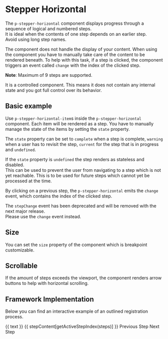 # Stepper Horizontal

The `p-stepper-horizontal` component displays progress through a sequence of logical and numbered steps.  
It is ideal when the contents of one step depends on an earlier step.  
Avoid using long step names.

The component does not handle the display of your content. When using the component you have to manually take care of
the content to be rendered beneath. To help with this task, if a step is clicked, the component triggers an event called
`change` with the index of the clicked step.

**Note**: Maximum of 9 steps are supported.

It is a controlled component. This means it does not contain any internal state and you got full control over its
behavior.

<TableOfContents></TableOfContents>

## Basic example

Use `p-stepper-horizontal-item`s inside the `p-stepper-horizontal` component. Each item will be rendered as a step. You
have to manually manage the state of the items by setting the `state` property.

The `state` property can be set to `complete` when a step is complete, `warning` when a user has to revisit the step,
`current` for the step that is in progress and `undefined`.

If the `state` property is `undefined` the step renders as stateless and disabled.  
This can be used to prevent the user from navigating to a step which is not yet reachable. This is to be used for future
steps which cannot yet be processed at the time.

By clicking on a previous step, the `p-stepper-horizontal` emits the `change` event, which contains the index of the
clicked step.

<p-inline-notification heading="Deprecation hint" state="warning" dismiss-button="false">
  The <code>stepChange</code> event has been deprecated and will be removed with the next major release.<br>
  Please use the <code>change</code> event instead.
</p-inline-notification>

<Playground :config="config" :markup="basic"></Playground>

## Size

You can set the `size` property of the component which is breakpoint customizable.

<Playground :markup="sizeMarkup" :config="config">
  <SelectOptions v-model="size" :values="sizes" name="size"></SelectOptions>
</Playground>

## Scrollable

If the amount of steps exceeds the viewport, the component renders arrow buttons to help with horizontal scrolling.

<Playground :config="config" :markup="scrollable"></Playground>

## Framework Implementation

Below you can find an interactive example of an outlined registration process.

<Playground :frameworkMarkup="codeExample" :config="config">
  <p-stepper-horizontal :theme="theme" @change="onChange">    
    <p-stepper-horizontal-item v-for="({ state, text }, i) in steps" :key="i" :state="state">{{ text }}</p-stepper-horizontal-item>
  </p-stepper-horizontal>
  <p-text :theme="theme" class="mock-content">{{ stepContent[getActiveStepIndex(steps)] }}</p-text>

  <p-button-group>
    <p-button
      icon="arrow-head-left"
      variant="tertiary"
      :disabled="getActiveStepIndex(steps) === 0"
      :theme="theme"
      @click="onNextPrevStep('prev')"
    >
      Previous Step
    </p-button>
    <p-button
      variant="primary"
      :disabled="getActiveStepIndex(steps) === steps.length - 1"
      :theme="theme"
      @click="onNextPrevStep('next')"
    >
      Next Step
    </p-button>
  </p-button-group>
</Playground>

<script lang="ts">
import Vue from 'vue';
import Component from 'vue-class-component';
import { getStepperHorizontalCodeSamples } from '@porsche-design-system/shared';
import type { Theme } from '@/models';
import { STEPPER_HORIZONTAL_SIZES } from './stepper-horizontal-utils'; 

@Component
export default class Code extends Vue {
  config = { themeable: true };

  codeExample = getStepperHorizontalCodeSamples();
  
  basic = `<p-stepper-horizontal>
  <p-stepper-horizontal-item state="complete">Step 1</p-stepper-horizontal-item>
  <p-stepper-horizontal-item state="warning">Step 2</p-stepper-horizontal-item>
  <p-stepper-horizontal-item state="current">Step 3</p-stepper-horizontal-item>
  <p-stepper-horizontal-item>Step 4</p-stepper-horizontal-item>
</p-stepper-horizontal>`;

  size = 'small';
  sizes = [...STEPPER_HORIZONTAL_SIZES, "{ base: 'small', l: 'medium' }"];
  get sizeMarkup() {
    return `<p-stepper-horizontal size="${this.size}">
  <p-stepper-horizontal-item state="complete">Step 1</p-stepper-horizontal-item>
  <p-stepper-horizontal-item state="warning">Step 2</p-stepper-horizontal-item>
  <p-stepper-horizontal-item state="current">Step 3</p-stepper-horizontal-item>
  <p-stepper-horizontal-item>Step 4</p-stepper-horizontal-item>
  <p-stepper-horizontal-item>Step 5</p-stepper-horizontal-item>
  <p-stepper-horizontal-item>Step 6</p-stepper-horizontal-item>
  <p-stepper-horizontal-item>Step 7</p-stepper-horizontal-item>
  <p-stepper-horizontal-item>Step 8</p-stepper-horizontal-item>
  <p-stepper-horizontal-item>Step 9</p-stepper-horizontal-item>
</p-stepper-horizontal>`;
  }

  scrollable = `<div style="max-width: 600px">
  <p-stepper-horizontal>
    <p-stepper-horizontal-item state="complete">Step 1</p-stepper-horizontal-item>
    <p-stepper-horizontal-item state="complete">Step 2</p-stepper-horizontal-item>
    <p-stepper-horizontal-item state="complete">Step 3</p-stepper-horizontal-item>
    <p-stepper-horizontal-item state="complete">Step 4</p-stepper-horizontal-item>
    <p-stepper-horizontal-item state="complete">Step 5</p-stepper-horizontal-item>
    <p-stepper-horizontal-item state="current">Step 6</p-stepper-horizontal-item>
    <p-stepper-horizontal-item>Step 7</p-stepper-horizontal-item>
    <p-stepper-horizontal-item>Step 8</p-stepper-horizontal-item>
    <p-stepper-horizontal-item>Step 9</p-stepper-horizontal-item>
  </p-stepper-horizontal>
</div>`;

  steps: { state: string; text: string; }[] = [
    { state: 'current', text: 'Enter personal details' }, 
    { state: undefined, text: 'Confirm e-mail' }, 
    { state: undefined, text: 'Set password' },
  ];

  stepContent = [
    'A form with personal details could be displayed here.',
    'A form with a verification code input field could be displayed here.',
    'A form with a password input field could be displayed here.',
  ];

  getActiveStepIndex(steps): number {
    return steps.findIndex((step) => step.state === 'current');
  }

  onNextPrevStep(direction): void {
    const activeStepIndex = this.getActiveStepIndex(this.steps);

    if (direction === 'next') {
      this.steps[activeStepIndex].state = 'complete';
      this.steps[activeStepIndex + 1].state = 'current';
    } else {
      this.steps[activeStepIndex].state = undefined;
      this.steps[activeStepIndex - 1].state = 'current';
    }
  }

  onChange(e): void {
    const { activeStepIndex } = e.detail;
    for (let i = activeStepIndex + 1; i < this.steps.length; i++) {
      /* reset step state when going back via stepper horizontal item click */
      this.steps[i].state = undefined;
    }
    this.steps[activeStepIndex].state = 'current';
  }

  get theme(): Theme {
    return this.$store.getters.theme;
  }
}
</script>

<style scoped lang="scss">
  .mock-content {
    margin: 2rem 0;
  }
</style>
